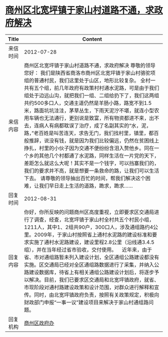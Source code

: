 # [商州区北宽坪镇于家山村道路不通，求政府解决](http://www.shangluo.gov.cn/zmhd/ldxxxx.jsp?urltype=leadermail.LeaderMailContentUrl&wbtreeid=1112&leadermailid=1321)

| Title |                                                                                                                                                                                                                                Content                                                                                                                                                                                                                                 |
|:-----:|------------------------------------------------------------------------------------------------------------------------------------------------------------------------------------------------------------------------------------------------------------------------------------------------------------------------------------------------------------------------------------------------------------------------------------------------------------------------|
| 来信时间  | 2012-07-28                                                                                                                                                                                                                                                                                                                                                                                                                                                             |
| 来信内容  | 商州区北宽坪镇于家山村道路不通，求政府解决 尊敬的领导您好： 我们是陕西省商洛市商州区北宽坪镇于家山村骆驼项组的普通村民，我们这里处于山区，地形比较复杂。 全村一共有五个组，前几年政府有政策村村通水泥路，可是由于我们组处于边远山沟，就把我们一组、二组给扔下了，我们这两组共约500多口人，交通主道仍然是羊肠小路，路宽不到1.5米，路面坑坑洼洼，茅草丛生，下雨天泥泞不堪，就连小型农用车辆也无法通行，更别说是致富，所有物资都进不来，出不去，连病人有病都耽误了治疗，成了名副其实的“水，泥，路，”老百姓是叫苦连天，求告无门，我们找村里，镇里，都百般推辞，说没有钱，就是因为我们比较偏远，仍然在贫困线上挣扎，村里的小伙子因为交通不便纷纷含泪入赘他乡。同在一个乡的其他几个村都通了水泥路，同样生活在一片党的天下，差距怎么就这么大呢！其实不是一个钱字，可以挡塞我们的，我们的要求并不高，就是想要一条救命的路，让我们可以生活下去。 请尊敬的领导抽出百忙的时间，帮我们解决这个困难，让我们早日走上生活的道路，跪求，跪求…… |
| 回复时间  | 2012-08-31                                                                                                                                                                                                                                                                                                                                                                                                                                                             |
| 回复内容  | 你好，你所反映的问题商州区高度重视，立即要求区交通局进行了调查，经查，北宽坪镇于家山村全村共五个村民小组，1211人，其中1、2组共90户，300口人，涉及通组路约4公里。2009年，于家山村按照省上通村水泥路的建设标准和要求实施了通村水泥路建设，建设里程2.8公里（沿线通3.4.5组），并在当年经过省市验收，交付使用。    近年来，由于省、市对通组路暂未列入建设计划，全区通组公路建设都没有实施。区交通局已经对全区通组路数据进行了采集，并纳入公路建设数据库，待省上有相关通组公路建设计划后，将逐步予以解决。目前，我们已要求区交通局和北宽坪镇政府，就省、市现阶段对通村路建设政策和设计范围，对群众进行解释和宣传。同时，由北宽坪镇政府负责，按照有关政策规定，积极向财政部门申报“一事一议”建设项目来解决于家山村通组路问题。                                                                                             |
| 回复机构  | [商州区政府办](../../category/agencies/商州区政府办.md)                                                                                                                                                                                                                                                                                                                                                                                                                            |